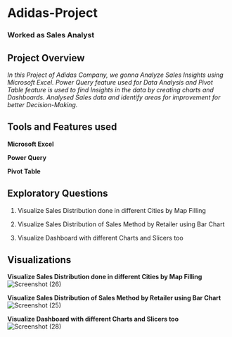 # Adidas-Project
### Worked as Sales Analyst

## Project Overview
*In this Project of Adidas Company, we gonna Analyze Sales Insights using Microsoft Excel. Power Query feature used for 
Data Analysis and Pivot Table feature is used to find Insights in the data by creating charts and Dashboards. Analysed 
Sales data and identify areas for improvement for better Decision-Making.*


## Tools and Features used
**Microsoft  Excel**

**Power Query**

**Pivot Table**

## Exploratory Questions 

1. Visualize Sales Distribution done in different Cities by Map Filling

2. Visualize Sales Distribution of Sales Method by Retailer using Bar Chart

3. Visualize Dashboard with different Charts and Slicers too

## Visualizations

**Visualize Sales Distribution done in different Cities by Map Filling**
![Screenshot (26)](https://github.com/shivammathur9898/Adidas-Project/assets/154864683/d4109e40-8f12-4d23-a86a-68f5e17a9c1c)

**Visualize Sales Distribution of Sales Method by Retailer using Bar Chart**
![Screenshot (25)](https://github.com/shivammathur9898/Adidas-Project/assets/154864683/7805a4b6-e792-4ec5-8133-5becf5427933)

**Visualize Dashboard with different Charts and Slicers too**
![Screenshot (28)](https://github.com/shivammathur9898/Adidas-Project/assets/154864683/03f29aff-03a7-4948-ac50-a5160e22e985)

